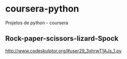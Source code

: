 coursera-python
===============

Projetos de python - coursera

Rock-paper-scissors-lizard-Spock
---------------------------------

http://www.codeskulptor.org/#user29_3xhrwT1AJs_1.py
